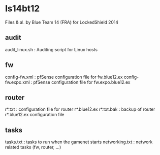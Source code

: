 ls14bt12
========

Files &amp; al. by Blue Team 14 (FRA) for LockedShield 2014

audit
-------
audit_linux.sh : Auditing script for Linux hosts


fw
------
config-fw.xml : pfSense configuration file for fw.blue12.ex
config-fw.expo.xml : pfSense configuration file for fw.expo.blue12.ex



router
------
r*.txt : configuration file for router r*.blue12.ex
r*.txt.bak : backup of router r*.blue12.ex configuration file


tasks
-----
tasks.txt : tasks to run when the gamenet starts
networking.txt : network related tasks (fw, router, ...)
